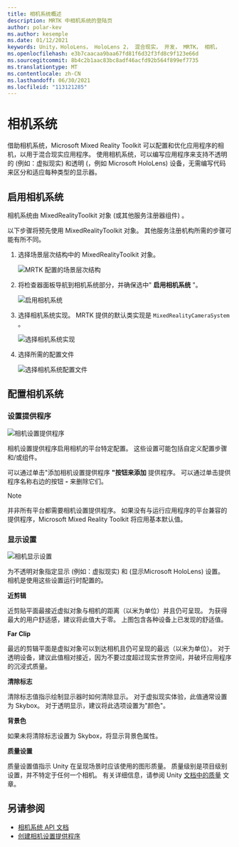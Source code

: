 ```yaml
---
title: 相机系统概述
description: MRTK 中相机系统的登陆页
author: polar-kev
ms.author: kesemple
ms.date: 01/12/2021
keywords: Unity，HoloLens， HoloLens 2， 混合现实， 开发， MRTK， 相机，
ms.openlocfilehash: e3b7caacaa9baa67fd81f6d32f3fd8c9f123e66d
ms.sourcegitcommit: 8b4c2b1aac83bc8adf46acfd92b564f899ef7735
ms.translationtype: MT
ms.contentlocale: zh-CN
ms.lasthandoff: 06/30/2021
ms.locfileid: "113121285"
---
```

# <a name="camera-system"></a>相机系统

借助相机系统，Microsoft Mixed Reality Toolkit 可以配置和优化应用程序的相机，以用于混合现实应用程序。 使用相机系统，可以编写应用程序来支持不透明的 (例如：虚拟现实) 和透明 (，例如 Microsoft HoloLens) 设备，无需编写代码来区分和适应每种类型的显示器。

## <a name="enabling-the-camera-system"></a>启用相机系统

相机系统由 MixedRealityToolkit 对象 (或其他服务注册器组件) 。

以下步骤将预先使用 MixedRealityToolkit 对象。 其他服务注册机构所需的步骤可能有所不同。

1. 选择场景层次结构中的 MixedRealityToolkit 对象。

    ![MRTK 配置的场景层次结构](../images/MRTK_ConfiguredHierarchy.png)

2. 将检查器面板导航到相机系统部分，并确保选中" **启用相机系统** "。

    ![启用相机系统](../images/camera-system/EnableCameraSystem.png)

3. 选择相机系统实现。 MRTK 提供的默认类实现是 `MixedRealityCameraSystem` 。

    ![选择相机系统实现](../images/camera-system/SelectCameraSystemType.png)

4. 选择所需的配置文件

    ![选择相机系统配置文件](../images/camera-system/SelectCameraProfile.png)

## <a name="configuring-the-camera-system"></a>配置相机系统

### <a name="settings-providers"></a>设置提供程序

![相机设置提供程序](../images/camera-system/CameraSettingsProviders.png)

相机设置提供程序启用相机的平台特定配置。 这些设置可能包括自定义配置步骤和/或组件。

可以通过单击"添加相机设置提供程序 **"按钮来添加** 提供程序。 可以通过单击提供程序名称右边的按钮 **-** 来删除它们。

> [!Note]
> 并非所有平台都需要相机设置提供程序。 如果没有与运行应用程序的平台兼容的提供程序，Microsoft Mixed Reality Toolkit 将应用基本默认值。

### <a name="display-settings"></a>显示设置

![相机显示设置](../images/camera-system/CameraDisplaySettings.png)

为不透明对象指定显示 (例如：虚拟现实) 和 (显示Microsoft HoloLens) 设置。 相机是使用这些设置运行时配置的。

**近剪辑**

近剪贴平面最接近虚拟对象与相机的距离（以米为单位）并且仍可呈现。 为获得最大的用户舒适感，建议将此值大于零。 上图包含各种设备上已发现的舒适值。

**Far Clip**

最远的剪辑平面是虚拟对象可以到达相机且仍可呈现的最远（以米为单位）。 对于透明设备，建议此值相对接近，因为不要过度超过现实世界空间，并破坏应用程序的沉浸式质量。

**清除标志**

清除标志值指示绘制显示器时如何清除显示。 对于虚拟现实体验，此值通常设置为 Skybox。 对于透明显示，建议将此选项设置为"颜色"。

**背景色**

如果未将清除标志设置为 Skybox，将显示背景色属性。

**质量设置**

质量设置值指示 Unity 在呈现场景时应该使用的图形质量。 质量级别是项目级别设置，并不特定于任何一个相机。 有关详细信息，请参阅 Unity [文档中的质量](https://docs.unity3d.com/Manual/class-QualitySettings.html) 文章。

## <a name="see-also"></a>另请参阅

- [相机系统 API 文档](xref:Microsoft.MixedReality.Toolkit.CameraSystem)
- [创建相机设置提供程序](create-settings-provider.md)
